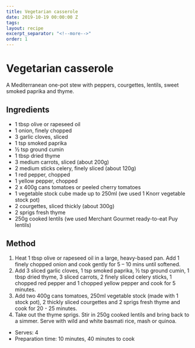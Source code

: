```yaml
---
title: Vegetarian casserole
date: 2019-10-19 00:00:00 Z
tags:
layout: recipe
excerpt_separator: "<!--more-->"
order: 1
---
```


# Vegetarian casserole

A Mediterranean one-pot stew with peppers, courgettes, lentils, sweet smoked paprika and thyme.

<!--more-->

## Ingredients

- 1 tbsp olive or rapeseed oil
- 1 onion, finely chopped
- 3 garlic cloves, sliced
- 1 tsp smoked paprika
- ½ tsp ground cumin
- 1 tbsp dried thyme
- 3 medium carrots, sliced (about 200g)
- 2 medium sticks celery, finely sliced (about 120g)
- 1 red pepper, chopped
- 1 yellow pepper, chopped
- 2 x 400g cans tomatoes or peeled cherry tomatoes
- 1 vegetable stock cube made up to 250ml (we used 1 Knorr vegetable stock pot)
- 2 courgettes, sliced thickly (about 300g)
- 2 sprigs fresh thyme
- 250g cooked lentils (we used Merchant Gourmet ready-to-eat Puy lentils)




## Method

1.	Heat 1 tbsp olive or rapeseed oil in a large, heavy-based pan. Add 1 finely chopped onion and cook gently for 5 – 10 mins until softened.
2.	Add 3 sliced garlic cloves, 1 tsp smoked paprika, ½ tsp ground cumin, 1 tbsp dried thyme, 3 sliced carrots, 2 finely sliced celery sticks, 1 chopped red pepper and 1 chopped yellow pepper and cook for 5 minutes.
3.	Add two 400g cans tomatoes, 250ml vegetable stock (made with 1 stock pot), 2 thickly sliced courgettes and 2 sprigs fresh thyme and cook for 20 - 25 minutes.
4.	Take out the thyme sprigs. Stir in 250g cooked lentils and bring back to a simmer. Serve with wild and white basmati rice, mash or quinoa.




- Serves: 4
- Preparation time: 10 minutes, 40 minutes to cook
